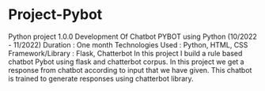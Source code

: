 # Project-Pybot
Python project 1.0.0
Development Of Chatbot PYBOT using Python (10/2022 - 11/2022) 
Duration : One month 
Technologies Used : Python, HTML, CSS 
Framework/Library : Flask, Chatterbot
In this project I build a rule based chatbot Pybot using flask and chatterbot corpus. In this project we get a response from chatbot according to input that we have given. This chatbot is trained to generate responses using chatterbot library. 
